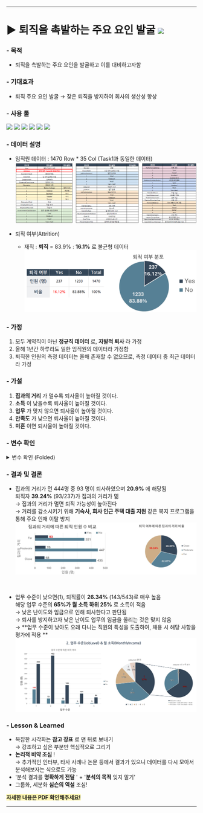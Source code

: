 ***

<!--제목-->
# ▶ 퇴직을 촉발하는 주요 요인 발굴 <img src="https://img.shields.io/badge/Personal_Project-000000"/>

<!--목적-->
### - 목적

- 퇴직을 촉발하는 주요 요인을 발굴하고 이를 대비하고자함

<!--기대효과Expected Impact-->
### - 기대효과

- 퇴직 주요 요인 발굴 → 잦은 퇴직을 방지하여 회사의 생산성 향상
<!--기간Project Duration-->
<!--역할Role-->
<!--사용 툴Tools Used-->
### - 사용 툴

<img src="https://img.shields.io/badge/Python-3776AB?style=flat&logo=python&logoColor=white"/> <img src="https://img.shields.io/badge/MySQL-4479A1?style=flat&logo=mysql&logoColor=white"/> <img src="https://img.shields.io/badge/VisualStudioCode-007ACC?style=flat&logo=visualstudiocode&logoColor=white"/> <img src="https://img.shields.io/badge/DBeaver-382923?style=flat&logo=dbeaver&logoColor=white"/> <img src="https://img.shields.io/badge/MicrosoftExcel-217346?style=flat&logo=microsoftexcel&logoColor=white"/> <img src="https://img.shields.io/badge/MicrosoftPowerPoint-B7472A?style=flat&logo=microsoftpowerpoint&logoColor=white"/>

<!--데이터 설명Data Description-->
### - 데이터 설명
- 임직원 데이터 : 1470 Row * 35 Col (Task1과 동일한 데이터)
![alt text](image.png)

- 퇴직 여부(Attrition)
  - 재직 : **퇴직** = 83.9% : **16.1%** 로 불균형 데이터
  ![alt text](image-1.png)

<!-- 가정 및 가설 -->
### - 가정
1. 모두 계약직이 아닌 **정규직 데이터** 로, **자발적 퇴사** 라 가정
2. 올해 1년간 하루라도 일한 임직원의 데이터라 가정함
3. 퇴직한 인원의 측정 데이터는 올해 존재할 수 없으므로, 측정 데이터 중 최근 데이터라 가정

### - 가설
1. **집과의 거리** 가 멀수록 퇴사율이 높아질 것이다.
2. **소득** 이 낮을수록 퇴사율이 높아질 것이다.
3. **업무** 가 맞지 않으면 퇴사율이 높아질 것이다.
4. **만족도** 가 낮으면 퇴사율이 높아질 것이다.
5. **미혼** 이면 퇴사율이 높아질 것이다.


<!--분석 프로세스Analysis Process(전처리,피쳐셀렉션,표준화/정규화,모델셀렉션,성능평가/Threshold,...)-->
### - 변수 확인
<details>
  <summary>변수 확인 (Folded)</summary>

1. 집과의거리
   - 재직자 중 집과의 거리가 11 이상인 인원은 큰 폭으로 줄어드나, 퇴직자 인원은 변화량이 크지 않음
     - 집과의 거리가 가깝거나 보통일 때 퇴사율이 각각 13.5% / 14.5%이나, **멀어질 경우 무려 20.9%(93/444)** 퇴사<br/>
     → **기숙사, 대출 지원** 같은 지원을 통해 퇴직율을 감소시킬 수 있다 판단됨.<br/>
   ![alt text](image-3.png)

2. 월소득 & 경력기간 & 업무 수준
    - 퇴직자의 **46%(108명)가 하위 25%의 월 소득** 을 수령
      - **108명 중 107명** 의 업무 수준이 1, **86명** 이 경력기간 7년차 이하<br/>
      → **업무 수준이 낮은 저년차 임직원의 관리** 가 필요.<br/>
    ![alt text](image-4.png)

3. 업무환경 만족도 & 직업 만족도 & 관계 만족도
    - 세가지 만족도 모두 낮을수록 퇴직 비율이 높음<br/>
    → 만족도 조사 이후, 만족도가 낮을 경우 **별도의 관리 프로그램** 및 지속적인 모니터링 필요.<br/>
    ![alt text](image-5.png)

4. 업무 성과
    - 높은 업무 성과(3,4)만이 데이터로 있고 낮은 업무 성과(1,2)는 데이터가 없음
      - 해당 데이터만으로는 관계성이 크게 없다고 판단되나 4의 경우 0.29%P 높음<br/>
      → 타 기업으로부터의 스카우트 제의 및 이직 가능성<br/>
    ![alt text](image-6.png)

5. 결혼 여부
    - **미혼인 경우 퇴직률이 25.5%(120/470)** 으로 높으며, **퇴직 인원의 50.6%(120.237)** 를 차지함<br/>
    → **사내 소개팅, 동아리** 등 이성 교류 기회를 확보하여 퇴직율을 감소시킬 수 있다 판단됨.<br/>
    ![alt text](image-7.png)

6. 워라밸 & 야근여부
    - **워라밸이 1의 31.25%(25/80)** 이 퇴직<br/>
    → 야근 여부와 집과의 거리가 워라밸에 영향을 준다 생각하고 워라밸 1인 80명 확인하였으며, 야근시, 집과의 거리가 멀면 퇴직자의 비율이 높음을 확인함<br/>
    → 워라밸을 위한 유연 근무제, 재택 근무제 활성화가 필요.<br/>
    ![alt text](image-8.png)

</details>

<!--결과Results-->
### - 결과 및 결론

- 집과의 거리가 먼 444명 중 93 명이 퇴사하였으며 **20.9%** 에 해당됨<br/>
  퇴직자 **39.24%** (93/237)가 집과의 거리가 멂<br/>
  → 집과의 거리가 멀면 퇴직 가능성이 높아진다<br/>
  → 거리를 감소시키기 위해 **기숙사, 회사 인근 주택 대출 지원** 같은 복지 프로그램을 통해 주요 인재 이탈 방지<br/>
![alt text](image-9.png)
<br/>

- 업무 수준이 낮으면(1), 퇴직률이 **26.34%** (143/543)로 매우 높음<br/>
  해당 업무 수준의 **65%가 월 소득 하위 25%** 로 소득이 적음<br/>
  → 낮은 난이도와 임금으로 인해 퇴사한다고 판단됨<br/>
  → 퇴사를 방지하고자 낮은 난이도 업무의 임금을 올리는 것은 맞지 않음<br/>
  → **업무 수준이 낮아도 오래 다니는 직원의 특성을 도출하여, 채용 시 해당 사항을 평가에 적용 **
![alt text](image-10.png)



<!--Lesson&Learned-->
### - Lesson & Learned
-  복잡한 시각화는 **참고 장표** 로 맨 뒤로 보내기<br/>
  → 강조하고 싶은 부분만 핵심적으로 그리기
-  **논리적 비약 조심** !<br/>
→ 추가적인 인터뷰, 타사 사례나 논문 등에서 결과가 있으니 데이터를 다시 모아서 분석해보자는 식으로도 가능
-  '분석 결과를 **명확하게 전달** ' + '**분석의 목적** 잊지 말기'
-  그룹화, 세분화 **심슨의 역설** 조심!

**<span style="#2D3748;background-color:#fff5b1;"> 자세한 내용은 PDF 확인해주세요!</span>**
***